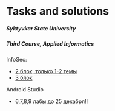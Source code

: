 # Tasks and solutions
##### Syktyvkar State University
##### Third Course, Applied Informatics<br>

InfoSec:
- [2 блок, только 1-2 темы](https://github.com/liaten/third_course/blob/main/Information%20Security/%D0%97%D0%B0%D0%B4%D0%B0%D1%87%D0%B8_2_%D0%B1%D0%BB%D0%BE%D0%BA.pdf)
- [3 блок](https://lms.syktsu.ru/course/view.php?id=5376#section-3)

Android Studio
- 6,7,8,9 лабы до 25 декабря!!
